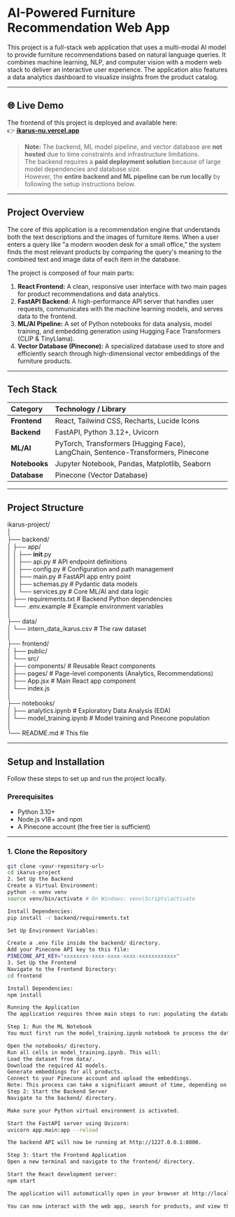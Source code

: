 # **AI-Powered Furniture Recommendation Web App**

This project is a full-stack web application that uses a multi-modal AI model to provide furniture recommendations based on natural language queries. It combines machine learning, NLP, and computer vision with a modern web stack to deliver an interactive user experience. The application also features a data analytics dashboard to visualize insights from the product catalog.

---

## 🌐 **Live Demo**

The frontend of this project is deployed and available here:  
👉 [**ikarus-nu.vercel.app**](https://ikarus-nu.vercel.app/)

> **Note:** The backend, ML model pipeline, and vector database are **not hosted** due to time constraints and infrastructure limitations.  
> The backend requires a **paid deployment solution** because of large model dependencies and database size.  
> However, the **entire backend and ML pipeline can be run locally** by following the setup instructions below.

---

## **Project Overview**

The core of this application is a recommendation engine that understands both the text descriptions and the images of furniture items. When a user enters a query like "a modern wooden desk for a small office," the system finds the most relevant products by comparing the query's meaning to the combined text and image data of each item in the database.

The project is composed of four main parts:

1. **React Frontend:** A clean, responsive user interface with two main pages for product recommendations and data analytics.  
2. **FastAPI Backend:** A high-performance API server that handles user requests, communicates with the machine learning models, and serves data to the frontend.  
3. **ML/AI Pipeline:** A set of Python notebooks for data analysis, model training, and embedding generation using Hugging Face Transformers (CLIP & TinyLlama).  
4. **Vector Database (Pinecone):** A specialized database used to store and efficiently search through high-dimensional vector embeddings of the furniture products.

---

## **Tech Stack**

| Category | Technology / Library |
| :---- | :---- |
| **Frontend** | React, Tailwind CSS, Recharts, Lucide Icons |
| **Backend** | FastAPI, Python 3.12+, Uvicorn |
| **ML/AI** | PyTorch, Transformers (Hugging Face), LangChain, Sentence-Transformers, Pinecone |
| **Notebooks** | Jupyter Notebook, Pandas, Matplotlib, Seaborn |
| **Database** | Pinecone (Vector Database) |

---

## **Project Structure**

ikarus-project/  
│  
├── backend/  
│   ├── app/  
│   │   ├── __init__.py  
│   │   ├── api.py              # API endpoint definitions  
│   │   ├── config.py           # Configuration and path management  
│   │   ├── main.py             # FastAPI app entry point  
│   │   ├── schemas.py          # Pydantic data models  
│   │   └── services.py         # Core ML/AI and data logic  
│   ├── requirements.txt        # Backend Python dependencies  
│   └── .env.example            # Example environment variables  
│  
├── data/  
│   └── intern_data_ikarus.csv  # The raw dataset  
│  
├── frontend/  
│   ├── public/  
│   └── src/  
│       ├── components/         # Reusable React components  
│       ├── pages/              # Page-level components (Analytics, Recommendations)  
│       ├── App.jsx             # Main React app component  
│       └── index.js  
│  
├── notebooks/  
│   ├── analytics.ipynb         # Exploratory Data Analysis (EDA)  
│   └── model_training.ipynb    # Model training and Pinecone population  
│  
└── README.md                   # This file

---

## **Setup and Installation**

Follow these steps to set up and run the project locally.

### **Prerequisites**

* Python 3.10+  
* Node.js v18+ and npm  
* A Pinecone account (the free tier is sufficient)

---

### **1. Clone the Repository**

```bash
git clone <your-repository-url>
cd ikarus-project
2. Set Up the Backend
Create a Virtual Environment:
python -m venv venv
source venv/bin/activate # On Windows: venv\Scripts\activate

Install Dependencies:
pip install -r backend/requirements.txt

Set Up Environment Variables:

Create a .env file inside the backend/ directory.
Add your Pinecone API key to this file:
PINECONE_API_KEY="xxxxxxxx-xxxx-xxxx-xxxx-xxxxxxxxxxxx"
3. Set Up the Frontend
Navigate to the Frontend Directory:
cd frontend

Install Dependencies:
npm install

Running the Application
The application requires three main steps to run: populating the database, starting the backend, and starting the frontend.

Step 1: Run the ML Notebook
You must first run the model_training.ipynb notebook to process the dataset and populate your Pinecone vector database.

Open the notebooks/ directory.
Run all cells in model_training.ipynb. This will:
Load the dataset from data/.
Download the required AI models.
Generate embeddings for all products.
Connect to your Pinecone account and upload the embeddings.
Note: This process can take a significant amount of time, depending on your hardware.
Step 2: Start the Backend Server
Navigate to the backend/ directory.

Make sure your Python virtual environment is activated.

Start the FastAPI server using Uvicorn:
uvicorn app.main:app --reload

The backend API will now be running at http://1227.0.0.1:8000.

Step 3: Start the Frontend Application
Open a new terminal and navigate to the frontend/ directory.

Start the React development server:
npm start

The application will automatically open in your browser at http://localhost:3000.

You can now interact with the web app, search for products, and view the analytics dashboard!
